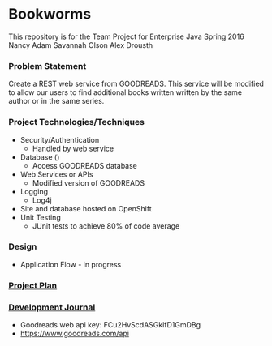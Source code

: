 # Bookworms

This repository is for the Team Project for Enterprise Java Spring 2016
Nancy Adam
Savannah Olson
Alex Drousth

### Problem Statement

Create a REST web service from GOODREADS. This service will be modified to allow our users to find additional books written
written by the same author or in the same series.

### Project Technologies/Techniques

* Security/Authentication
    * Handled by web service
* Database ()
    * Access GOODREADS database
* Web Services or APIs
	* Modified version of GOODREADS
* Logging
	* Log4j
* Site and database hosted on OpenShift
* Unit Testing
    * JUnit tests to achieve 80% of code average 

### Design

* Application Flow - in progress

### [Project Plan](ProjectPlan.md)

### [Development Journal](Journal.md)

* Goodreads web api key: FCu2HvScdASGklfD1GmDBg
* https://www.goodreads.com/api
